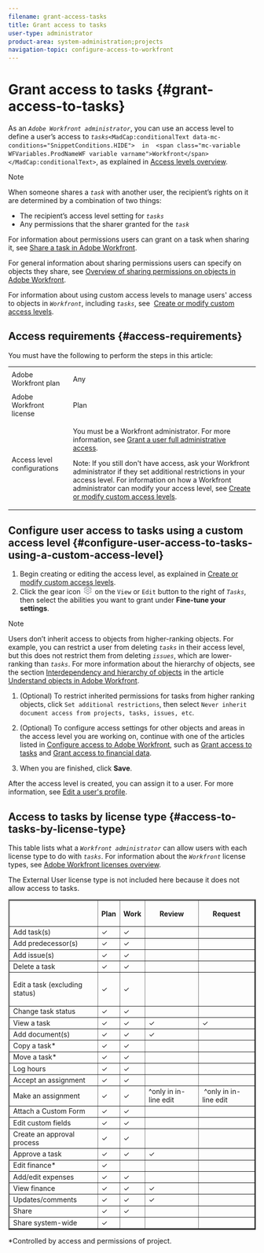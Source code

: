 ```yaml
---
filename: grant-access-tasks
title: Grant access to tasks
user-type: administrator
product-area: system-administration;projects
navigation-topic: configure-access-to-workfront
---
```




# Grant access to tasks {#grant-access-to-tasks}

As an *`Adobe Workfront administrator`*, you can use an access level to define a user’s access to *`tasks`*`<MadCap:conditionalText data-mc-conditions="SnippetConditions.HIDE">  in  <span class="mc-variable WFVariables.ProdNameWF variable varname">Workfront</span></MadCap:conditionalText>`, as explained in [Access levels overview](access-levels-overview.md).&nbsp;


>[!NOTE]
>
>When someone shares a *`task`* with another user, the recipient’s rights on it are determined by a combination of two things:
>
>
>
>* The recipient’s access level setting for *`tasks`*
>* Any permissions that the sharer granted for the *`task`* 
>
>
>For information about permissions users can grant on a task when sharing it, see [Share a task in Adobe Workfront](share-a-task.md).
>
>
>For general information about sharing permissions users can specify on objects they share, see [Overview of sharing permissions on objects in Adobe Workfront](sharing-permissions-on-objects-overview.md).



For information about using custom access levels to manage users' access to objects in *`Workfront`*, including *`tasks`*, see&nbsp; [Create or modify custom access levels](create-modify-access-levels.md).


## Access requirements {#access-requirements}

You must have the following to perform the steps in this article:

<table style="width: 100%;margin-left: 0;margin-right: auto;mc-table-style: url('../../../Resources/TableStyles/TableStyle-List-options-in-steps.css');" class="TableStyle-TableStyle-List-options-in-steps" cellspacing="0"> 
 <col class="TableStyle-TableStyle-List-options-in-steps-Column-Column1"> 
 <col class="TableStyle-TableStyle-List-options-in-steps-Column-Column2"> 
 <tbody> 
  <tr class="TableStyle-TableStyle-List-options-in-steps-Body-LightGray"> 
   <td class="TableStyle-TableStyle-List-options-in-steps-BodyE-Column1-LightGray" role="rowheader"><span class="mc-variable WFVariables.FullProdNameWF variable varname">Adobe Workfront</span> plan</td> 
   <td class="TableStyle-TableStyle-List-options-in-steps-BodyD-Column2-LightGray"> <p>Any</p> </td> 
  </tr> 
  <tr class="TableStyle-TableStyle-List-options-in-steps-Body-MediumGray"> 
   <td class="TableStyle-TableStyle-List-options-in-steps-BodyE-Column1-MediumGray" role="rowheader"><span class="mc-variable WFVariables.FullProdNameWF variable varname">Adobe Workfront</span> license</td> 
   <td class="TableStyle-TableStyle-List-options-in-steps-BodyD-Column2-MediumGray"> <p><span class="mc-variable WFVariables.WFLicense-Plan variable varname">Plan</span> </p> </td> 
  </tr> 
  <tr class="TableStyle-TableStyle-List-options-in-steps-Body-LightGray"> 
   <td class="TableStyle-TableStyle-List-options-in-steps-BodyB-Column1-LightGray" role="rowheader">Access level configurations</td> 
   <td class="TableStyle-TableStyle-List-options-in-steps-BodyA-Column2-LightGray"> <p>You must be a <span class="mc-variable WFVariables.AdminWF variable varname">Workfront administrator</span>. For more information, see <a href="grant-a-user-full-administrative-access.md" class="MCXref xref" data-mc-variable-override="">Grant a user full administrative access</a>.</p> <p>Note: If you still don't have access, ask your <span class="mc-variable WFVariables.AdminWF variable varname">Workfront administrator</span> if they set additional restrictions in your access level. For information on how a <span class="mc-variable WFVariables.AdminWF variable varname">Workfront administrator</span> can modify your access level, see <a href="create-modify-access-levels.md" class="MCXref xref" data-mc-variable-override="">Create or modify custom access levels</a>.</p> </td> 
  </tr> 
 </tbody> 
</table>



## Configure user access to tasks using a custom access level {#configure-user-access-to-tasks-using-a-custom-access-level}




1. Begin creating or editing the access level, as explained in [Create or modify custom access levels](create-modify-access-levels.md).
1.  Click the gear icon ![](assets/gear-icon-settings.png) on the `View` or `Edit` button to the right of *`Tasks`*, then select the abilities you want to grant under **Fine-tune your settings**.


   >[!NOTE]
   >
   >Users don’t inherit access to objects from higher-ranking objects. For example, you can restrict a user from deleting *`tasks`* in their access level, but this does not restrict them from deleting *`issues`*, which are lower-ranking than *`tasks`*. For more information about the hierarchy of objects, see the section [Interdependency and hierarchy of objects](understand-objects.md#understanding-interdependency-and-hierarchy-of-objects) in&nbsp;the article [Understand objects in Adobe Workfront](understand-objects.md).



1. (Optional) To restrict inherited permissions for tasks from higher ranking objects, click `Set additional restrictions`, then select `Never inherit document access from projects, tasks, issues, etc`.

1.  (Optional) To configure access settings for other objects and areas in the access level you are working on, continue with one of the articles listed in [Configure access to Adobe Workfront](_configure-access.md), such as [Grant access to tasks](#) and [Grant access to financial data](grant-access-financial.md).
1.  When you are finished, click **Save**.


   After the access level is created, you can assign it to a user. For more information, see [Edit a user's profile](edit-a-users-profile.md).





## Access to tasks by license type {#access-to-tasks-by-license-type}

This table lists what a *`Workfront administrator`* can allow users with each license type to do with *`tasks`*. For information about the *`Workfront`* license types, see [Adobe Workfront licenses overview](wf-licenses.md).


The External User license type is not included here because it does not allow access to tasks.

<table class="TableStyle-TableStyle-HeaderRow" border="2" cellspacing="15" cellpadding="1" style="mc-table-style: url('../../../Resources/TableStyles/TableStyle-HeaderRow.css');margin-left: 0;margin-right: auto;width: 100%;"> 
 <col class="TableStyle-TableStyle-HeaderRow-Column-Column1"> 
 <col class="TableStyle-TableStyle-HeaderRow-Column-Column1"> 
 <col class="TableStyle-TableStyle-HeaderRow-Column-Column1"> 
 <col class="TableStyle-TableStyle-HeaderRow-Column-Column1"> 
 <col class="TableStyle-TableStyle-HeaderRow-Column-Column1"> 
 <thead> 
  <tr class="TableStyle-TableStyle-HeaderRow-Head-Header1"> 
   <th class="TableStyle-TableStyle-HeaderRow-HeadE-Column1-Header1"> <p>&nbsp;</p> </th> 
   <th class="TableStyle-TableStyle-HeaderRow-HeadE-Column1-Header1"> <p>Plan</p> </th> 
   <th class="TableStyle-TableStyle-HeaderRow-HeadE-Column1-Header1"> <p>Work</p> </th> 
   <th class="TableStyle-TableStyle-HeaderRow-HeadE-Column1-Header1"> <p>Review</p> </th> 
   <th class="TableStyle-TableStyle-HeaderRow-HeadD-Column1-Header1"> <p>Request</p> </th> 
  </tr> 
 </thead> 
 <tbody> 
  <tr class="TableStyle-TableStyle-HeaderRow-Body-LightGray"> 
   <td scope="row" class="TableStyle-TableStyle-HeaderRow-BodyE-Column1-LightGray">Add task(s)</td> 
   <td class="TableStyle-TableStyle-HeaderRow-BodyE-Column1-LightGray">✓</td> 
   <td class="TableStyle-TableStyle-HeaderRow-BodyE-Column1-LightGray">✓</td> 
   <td class="TableStyle-TableStyle-HeaderRow-BodyE-Column1-LightGray">&nbsp;</td> 
   <td class="TableStyle-TableStyle-HeaderRow-BodyD-Column1-LightGray">&nbsp;</td> 
  </tr> 
  <tr class="TableStyle-TableStyle-HeaderRow-Body-MediumGray"> 
   <td scope="row" class="TableStyle-TableStyle-HeaderRow-BodyE-Column1-MediumGray">Add predecessor(s)</td> 
   <td class="TableStyle-TableStyle-HeaderRow-BodyE-Column1-MediumGray">✓</td> 
   <td class="TableStyle-TableStyle-HeaderRow-BodyE-Column1-MediumGray">✓</td> 
   <td class="TableStyle-TableStyle-HeaderRow-BodyE-Column1-MediumGray">&nbsp;</td> 
   <td class="TableStyle-TableStyle-HeaderRow-BodyD-Column1-MediumGray">&nbsp;</td> 
  </tr> 
  <tr class="TableStyle-TableStyle-HeaderRow-Body-LightGray"> 
   <td scope="row" class="TableStyle-TableStyle-HeaderRow-BodyE-Column1-LightGray">Add issue(s)</td> 
   <td class="TableStyle-TableStyle-HeaderRow-BodyE-Column1-LightGray">✓</td> 
   <td class="TableStyle-TableStyle-HeaderRow-BodyE-Column1-LightGray">✓</td> 
   <td class="TableStyle-TableStyle-HeaderRow-BodyE-Column1-LightGray">&nbsp;</td> 
   <td class="TableStyle-TableStyle-HeaderRow-BodyD-Column1-LightGray">&nbsp;</td> 
  </tr> 
  <tr class="TableStyle-TableStyle-HeaderRow-Body-MediumGray"> 
   <td scope="row" class="TableStyle-TableStyle-HeaderRow-BodyE-Column1-MediumGray">Delete a task</td> 
   <td class="TableStyle-TableStyle-HeaderRow-BodyE-Column1-MediumGray">✓</td> 
   <td class="TableStyle-TableStyle-HeaderRow-BodyE-Column1-MediumGray">✓</td> 
   <td class="TableStyle-TableStyle-HeaderRow-BodyE-Column1-MediumGray">&nbsp;</td> 
   <td class="TableStyle-TableStyle-HeaderRow-BodyD-Column1-MediumGray">&nbsp;</td> 
  </tr> 
  <tr class="TableStyle-TableStyle-HeaderRow-Body-LightGray"> 
   <td scope="row" class="TableStyle-TableStyle-HeaderRow-BodyE-Column1-LightGray"> <p>Edit a task (excluding status)</p> </td> 
   <td class="TableStyle-TableStyle-HeaderRow-BodyE-Column1-LightGray">✓</td> 
   <td class="TableStyle-TableStyle-HeaderRow-BodyE-Column1-LightGray">✓</td> 
   <td class="TableStyle-TableStyle-HeaderRow-BodyE-Column1-LightGray">&nbsp;</td> 
   <td class="TableStyle-TableStyle-HeaderRow-BodyD-Column1-LightGray">&nbsp;</td> 
  </tr> 
  <tr class="TableStyle-TableStyle-HeaderRow-Body-MediumGray"> 
   <td scope="row" class="TableStyle-TableStyle-HeaderRow-BodyE-Column1-MediumGray">Change task status</td> 
   <td class="TableStyle-TableStyle-HeaderRow-BodyE-Column1-MediumGray">✓</td> 
   <td class="TableStyle-TableStyle-HeaderRow-BodyE-Column1-MediumGray">✓</td> 
   <td class="TableStyle-TableStyle-HeaderRow-BodyE-Column1-MediumGray">&nbsp;</td> 
   <td class="TableStyle-TableStyle-HeaderRow-BodyD-Column1-MediumGray">&nbsp;</td> 
  </tr> 
  <tr class="TableStyle-TableStyle-HeaderRow-Body-LightGray"> 
   <td scope="row" class="TableStyle-TableStyle-HeaderRow-BodyE-Column1-LightGray">View a task</td> 
   <td class="TableStyle-TableStyle-HeaderRow-BodyE-Column1-LightGray">✓</td> 
   <td class="TableStyle-TableStyle-HeaderRow-BodyE-Column1-LightGray">✓</td> 
   <td class="TableStyle-TableStyle-HeaderRow-BodyE-Column1-LightGray">✓</td> 
   <td class="TableStyle-TableStyle-HeaderRow-BodyD-Column1-LightGray">✓</td> 
  </tr> 
  <tr class="TableStyle-TableStyle-HeaderRow-Body-MediumGray"> 
   <td scope="row" class="TableStyle-TableStyle-HeaderRow-BodyE-Column1-MediumGray">Add document(s)</td> 
   <td class="TableStyle-TableStyle-HeaderRow-BodyE-Column1-MediumGray">✓</td> 
   <td class="TableStyle-TableStyle-HeaderRow-BodyE-Column1-MediumGray">✓</td> 
   <td class="TableStyle-TableStyle-HeaderRow-BodyE-Column1-MediumGray">✓</td> 
   <td class="TableStyle-TableStyle-HeaderRow-BodyD-Column1-MediumGray">&nbsp;</td> 
  </tr> 
  <tr class="TableStyle-TableStyle-HeaderRow-Body-LightGray"> 
   <td scope="row" class="TableStyle-TableStyle-HeaderRow-BodyE-Column1-LightGray">Copy a task*</td> 
   <td class="TableStyle-TableStyle-HeaderRow-BodyE-Column1-LightGray">✓</td> 
   <td class="TableStyle-TableStyle-HeaderRow-BodyE-Column1-LightGray">✓</td> 
   <td class="TableStyle-TableStyle-HeaderRow-BodyE-Column1-LightGray">&nbsp;</td> 
   <td class="TableStyle-TableStyle-HeaderRow-BodyD-Column1-LightGray">&nbsp;</td> 
  </tr> 
  <tr class="TableStyle-TableStyle-HeaderRow-Body-MediumGray"> 
   <td scope="row" class="TableStyle-TableStyle-HeaderRow-BodyE-Column1-MediumGray">Move a task*</td> 
   <td class="TableStyle-TableStyle-HeaderRow-BodyE-Column1-MediumGray">✓</td> 
   <td class="TableStyle-TableStyle-HeaderRow-BodyE-Column1-MediumGray">✓</td> 
   <td class="TableStyle-TableStyle-HeaderRow-BodyE-Column1-MediumGray">&nbsp;</td> 
   <td class="TableStyle-TableStyle-HeaderRow-BodyD-Column1-MediumGray">&nbsp;</td> 
  </tr> 
  <tr class="TableStyle-TableStyle-HeaderRow-Body-LightGray"> 
   <td scope="row" class="TableStyle-TableStyle-HeaderRow-BodyE-Column1-LightGray">Log hours</td> 
   <td class="TableStyle-TableStyle-HeaderRow-BodyE-Column1-LightGray">✓</td> 
   <td class="TableStyle-TableStyle-HeaderRow-BodyE-Column1-LightGray">✓</td> 
   <td class="TableStyle-TableStyle-HeaderRow-BodyE-Column1-LightGray">&nbsp;</td> 
   <td class="TableStyle-TableStyle-HeaderRow-BodyD-Column1-LightGray">&nbsp;</td> 
  </tr> 
  <tr class="TableStyle-TableStyle-HeaderRow-Body-MediumGray"> 
   <td scope="row" class="TableStyle-TableStyle-HeaderRow-BodyE-Column1-MediumGray">Accept an assignment</td> 
   <td class="TableStyle-TableStyle-HeaderRow-BodyE-Column1-MediumGray">✓</td> 
   <td class="TableStyle-TableStyle-HeaderRow-BodyE-Column1-MediumGray">✓</td> 
   <td class="TableStyle-TableStyle-HeaderRow-BodyE-Column1-MediumGray">&nbsp;</td> 
   <td class="TableStyle-TableStyle-HeaderRow-BodyD-Column1-MediumGray">&nbsp;</td> 
  </tr> 
  <tr class="TableStyle-TableStyle-HeaderRow-Body-LightGray"> 
   <td scope="row" class="TableStyle-TableStyle-HeaderRow-BodyE-Column1-LightGray">Make an assignment</td> 
   <td class="TableStyle-TableStyle-HeaderRow-BodyE-Column1-LightGray">✓</td> 
   <td class="TableStyle-TableStyle-HeaderRow-BodyE-Column1-LightGray">✓</td> 
   <td class="TableStyle-TableStyle-HeaderRow-BodyE-Column1-LightGray"> ^only in in-line edit </td> 
   <td class="TableStyle-TableStyle-HeaderRow-BodyD-Column1-LightGray"> &nbsp;^only in in-line edit </td> 
  </tr> 
  <tr class="TableStyle-TableStyle-HeaderRow-Body-MediumGray"> 
   <td scope="row" class="TableStyle-TableStyle-HeaderRow-BodyE-Column1-MediumGray">Attach a Custom Form</td> 
   <td class="TableStyle-TableStyle-HeaderRow-BodyE-Column1-MediumGray">✓</td> 
   <td class="TableStyle-TableStyle-HeaderRow-BodyE-Column1-MediumGray">✓</td> 
   <td class="TableStyle-TableStyle-HeaderRow-BodyE-Column1-MediumGray">&nbsp;</td> 
   <td class="TableStyle-TableStyle-HeaderRow-BodyD-Column1-MediumGray">&nbsp;</td> 
  </tr> 
  <tr class="TableStyle-TableStyle-HeaderRow-Body-LightGray"> 
   <td scope="row" class="TableStyle-TableStyle-HeaderRow-BodyE-Column1-LightGray">Edit custom fields</td> 
   <td class="TableStyle-TableStyle-HeaderRow-BodyE-Column1-LightGray">✓</td> 
   <td class="TableStyle-TableStyle-HeaderRow-BodyE-Column1-LightGray">✓</td> 
   <td class="TableStyle-TableStyle-HeaderRow-BodyE-Column1-LightGray">&nbsp;</td> 
   <td class="TableStyle-TableStyle-HeaderRow-BodyD-Column1-LightGray">&nbsp;</td> 
  </tr> 
  <tr class="TableStyle-TableStyle-HeaderRow-Body-MediumGray"> 
   <td scope="row" class="TableStyle-TableStyle-HeaderRow-BodyE-Column1-MediumGray">Create an approval process</td> 
   <td class="TableStyle-TableStyle-HeaderRow-BodyE-Column1-MediumGray">✓</td> 
   <td class="TableStyle-TableStyle-HeaderRow-BodyE-Column1-MediumGray">✓</td> 
   <td class="TableStyle-TableStyle-HeaderRow-BodyE-Column1-MediumGray">&nbsp;</td> 
   <td class="TableStyle-TableStyle-HeaderRow-BodyD-Column1-MediumGray">&nbsp;</td> 
  </tr> 
  <tr class="TableStyle-TableStyle-HeaderRow-Body-LightGray"> 
   <td scope="row" class="TableStyle-TableStyle-HeaderRow-BodyE-Column1-LightGray">Approve a task</td> 
   <td class="TableStyle-TableStyle-HeaderRow-BodyE-Column1-LightGray">✓</td> 
   <td class="TableStyle-TableStyle-HeaderRow-BodyE-Column1-LightGray">✓</td> 
   <td class="TableStyle-TableStyle-HeaderRow-BodyE-Column1-LightGray">✓</td> 
   <td class="TableStyle-TableStyle-HeaderRow-BodyD-Column1-LightGray">&nbsp;</td> 
  </tr> 
  <tr class="TableStyle-TableStyle-HeaderRow-Body-MediumGray"> 
   <td scope="row" class="TableStyle-TableStyle-HeaderRow-BodyE-Column1-MediumGray">Edit finance*</td> 
   <td class="TableStyle-TableStyle-HeaderRow-BodyE-Column1-MediumGray">✓</td> 
   <td class="TableStyle-TableStyle-HeaderRow-BodyE-Column1-MediumGray">&nbsp;</td> 
   <td class="TableStyle-TableStyle-HeaderRow-BodyE-Column1-MediumGray">&nbsp;</td> 
   <td class="TableStyle-TableStyle-HeaderRow-BodyD-Column1-MediumGray">&nbsp;</td> 
  </tr> 
  <tr class="TableStyle-TableStyle-HeaderRow-Body-LightGray"> 
   <td scope="row" class="TableStyle-TableStyle-HeaderRow-BodyE-Column1-LightGray">Add/edit expenses</td> 
   <td class="TableStyle-TableStyle-HeaderRow-BodyE-Column1-LightGray">✓</td> 
   <td class="TableStyle-TableStyle-HeaderRow-BodyE-Column1-LightGray">✓</td> 
   <td class="TableStyle-TableStyle-HeaderRow-BodyE-Column1-LightGray">&nbsp;</td> 
   <td class="TableStyle-TableStyle-HeaderRow-BodyD-Column1-LightGray">&nbsp;</td> 
  </tr> 
  <tr class="TableStyle-TableStyle-HeaderRow-Body-MediumGray"> 
   <td scope="row" class="TableStyle-TableStyle-HeaderRow-BodyE-Column1-MediumGray">View finance</td> 
   <td class="TableStyle-TableStyle-HeaderRow-BodyE-Column1-MediumGray">✓</td> 
   <td class="TableStyle-TableStyle-HeaderRow-BodyE-Column1-MediumGray">✓</td> 
   <td class="TableStyle-TableStyle-HeaderRow-BodyE-Column1-MediumGray">✓</td> 
   <td class="TableStyle-TableStyle-HeaderRow-BodyD-Column1-MediumGray">&nbsp;</td> 
  </tr> 
  <tr class="TableStyle-TableStyle-HeaderRow-Body-LightGray"> 
   <td scope="row" class="TableStyle-TableStyle-HeaderRow-BodyE-Column1-LightGray">Updates/comments</td> 
   <td class="TableStyle-TableStyle-HeaderRow-BodyE-Column1-LightGray">✓</td> 
   <td class="TableStyle-TableStyle-HeaderRow-BodyE-Column1-LightGray">✓</td> 
   <td class="TableStyle-TableStyle-HeaderRow-BodyE-Column1-LightGray">✓</td> 
   <td class="TableStyle-TableStyle-HeaderRow-BodyD-Column1-LightGray">&nbsp;</td> 
  </tr> 
  <tr class="TableStyle-TableStyle-HeaderRow-Body-MediumGray"> 
   <td scope="row" class="TableStyle-TableStyle-HeaderRow-BodyE-Column1-MediumGray">Share</td> 
   <td class="TableStyle-TableStyle-HeaderRow-BodyE-Column1-MediumGray">✓</td> 
   <td class="TableStyle-TableStyle-HeaderRow-BodyE-Column1-MediumGray">✓</td> 
   <td class="TableStyle-TableStyle-HeaderRow-BodyE-Column1-MediumGray">&nbsp;</td> 
   <td class="TableStyle-TableStyle-HeaderRow-BodyD-Column1-MediumGray">&nbsp;</td> 
  </tr> 
  <tr class="TableStyle-TableStyle-HeaderRow-Body-LightGray"> 
   <td scope="row" class="TableStyle-TableStyle-HeaderRow-BodyB-Column1-LightGray">Share system-wide</td> 
   <td class="TableStyle-TableStyle-HeaderRow-BodyB-Column1-LightGray">✓</td> 
   <td class="TableStyle-TableStyle-HeaderRow-BodyB-Column1-LightGray">&nbsp;</td> 
   <td class="TableStyle-TableStyle-HeaderRow-BodyB-Column1-LightGray">&nbsp;</td> 
   <td class="TableStyle-TableStyle-HeaderRow-BodyA-Column1-LightGray">&nbsp;</td> 
  </tr> 
 </tbody> 
</table>

&#42;Controlled by access and permissions of project.
